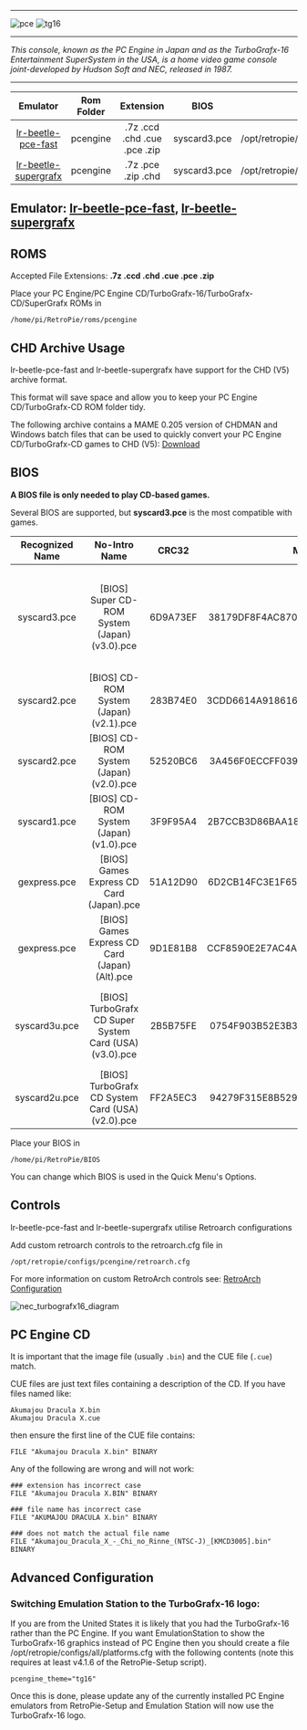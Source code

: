 ***
![pce](https://cloud.githubusercontent.com/assets/10035308/12213634/206dcb84-b639-11e5-8111-e0dfe0890107.png)
![tg16](https://cloud.githubusercontent.com/assets/10035308/12213633/206e0090-b639-11e5-9c39-3fada1f9b4f4.png)
***
_This console, known as the PC Engine in Japan and as the TurboGrafx-16 Entertainment SuperSystem in the USA, is a home video game console joint-developed by Hudson Soft and NEC, released in 1987._
***

| Emulator | Rom Folder | Extension | BIOS |  Controller Config |
| :---: | :---: | :---: | :---: | :---: |
| [lr-beetle-pce-fast](https://github.com/libretro/beetle-pce-fast-libretro) | pcengine  | .7z .ccd .chd .cue .pce .zip | syscard3.pce | /opt/retropie/configs/pcengine/retroarch.cfg |
| [lr-beetle-supergrafx](https://github.com/libretro/beetle-supergrafx-libretro) | pcengine  | .7z .pce .zip .chd| syscard3.pce | /opt/retropie/configs/pcengine/retroarch.cfg |

## Emulator: [lr-beetle-pce-fast](https://github.com/libretro/beetle-pce-fast-libretro), [lr-beetle-supergrafx](https://github.com/libretro/beetle-supergrafx-libretro)

## ROMS

Accepted File Extensions: **.7z .ccd .chd .cue .pce .zip**

Place your PC Engine/PC Engine CD/TurboGrafx-16/TurboGrafx-CD/SuperGrafx ROMs in
```
/home/pi/RetroPie/roms/pcengine
```

## CHD Archive Usage

lr-beetle-pce-fast and lr-beetle-supergrafx have support for the CHD (V5) archive format.

This format will save space and allow you to keep your PC Engine CD/TurboGrafx-CD ROM folder tidy.

The following archive contains a MAME 0.205 version of CHDMAN and Windows batch files that can be used to quickly convert your PC Engine CD/TurboGrafx-CD games to CHD (V5): [Download](https://drive.google.com/file/d/0B-ElaPpvBHs5aUd0QUM3c05kY2c/view?usp=sharing)

## BIOS

**A BIOS file is only needed to play CD-based games.**

Several BIOS are supported, but **syscard3.pce** is the most compatible with games.

Recognized Name | No-Intro Name | CRC32 | MD5 | Comment |
| :--: | :--: | :--: | :--: | :--: |
| syscard3.pce | [BIOS] Super CD-ROM System (Japan) (v3.0).pce | 6D9A73EF | 38179DF8F4AC870017DB21EBCBF53114 | This is the prefered BIOS for lr-beetle-pce-fast and should play most games. |
| syscard2.pce | [BIOS] CD-ROM System (Japan) (v2.1).pce | 283B74E0 | 3CDD6614A918616BFC41C862E889DD79 ||
| syscard2.pce | [BIOS] CD-ROM System (Japan) (v2.0).pce | 52520BC6 | 3A456F0ECCFF039EB5FF045F56EC1C3B ||
| syscard1.pce | [BIOS] CD-ROM System (Japan) (v1.0).pce | 3F9F95A4 | 2B7CCB3D86BAA18F6402C176F3065082 ||
| gexpress.pce | [BIOS] Games Express CD Card (Japan).pce | 51A12D90 | 6D2CB14FC3E1F65CEB135633D1694122 | Required to play four unlicensed games. |
| gexpress.pce | [BIOS] Games Express CD Card (Japan) (Alt).pce | 9D1E81B8 | CCF8590E2E7AC4A08BCC1D77EC168917 | Required to play four unlicensed games. |
| syscard3u.pce | [BIOS] TurboGrafx CD Super System Card (USA) (v3.0).pce | 2B5B75FE | 0754F903B52E3B3342202BDAFB13EFA5 | Most games work, but some Japan games will not. |
| syscard2u.pce | [BIOS] TurboGrafx CD System Card (USA) (v2.0).pce | FF2A5EC3 | 94279F315E8B52904F65AB3108542AFE ||

Place your BIOS in

```
/home/pi/RetroPie/BIOS
```

You can change which BIOS is used in the Quick Menu's Options.

## Controls

lr-beetle-pce-fast and lr-beetle-supergrafx utilise Retroarch configurations

Add custom retroarch controls to the retroarch.cfg file in
```shell
/opt/retropie/configs/pcengine/retroarch.cfg
```
For more information on custom RetroArch controls see: [RetroArch Configuration](RetroArch-Configuration)

![nec_turbografx16_diagram](https://user-images.githubusercontent.com/35534553/70554981-2a568880-1b4c-11ea-9953-7200002a1d63.png)

## PC Engine CD

It is important that the image file (usually `.bin`) and the CUE file (`.cue`) match.

CUE files are just text files containing a description of the CD. If you have files named like:

~~~
Akumajou Dracula X.bin
Akumajou Dracula X.cue
~~~

then ensure the first line of the CUE file contains:

~~~
FILE "Akumajou Dracula X.bin" BINARY
~~~

Any of the following are wrong and will not work:

~~~
### extension has incorrect case
FILE "Akumajou Dracula X.BIN" BINARY

### file name has incorrect case
FILE "AKUMAJOU DRACULA X.bin" BINARY

### does not match the actual file name
FILE "Akumajou_Dracula_X_-_Chi_no_Rinne_(NTSC-J)_[KMCD3005].bin" BINARY
~~~

## Advanced Configuration

### Switching Emulation Station to the TurboGrafx-16 logo:

If you are from the United States it is likely that you had the TurboGrafx-16 rather than the PC Engine. If you want EmulationStation to show the TurboGrafx-16 graphics instead of PC Engine then you should create a file /opt/retropie/configs/all/platforms.cfg with the following contents (note this requires at least v4.1.6 of the RetroPie-Setup script).

```
pcengine_theme="tg16"
```

Once this is done, please update any of the currently installed PC Engine emulators from RetroPie-Setup and Emulation Station will now use the TurboGrafx-16 logo.